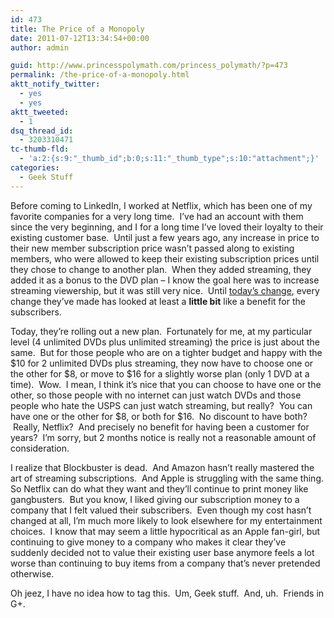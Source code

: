 ```yaml
---
id: 473
title: The Price of a Monopoly
date: 2011-07-12T13:34:54+00:00
author: admin

guid: http://www.princesspolymath.com/princess_polymath/?p=473
permalink: /the-price-of-a-monopoly.html
aktt_notify_twitter:
  - yes
  - yes
aktt_tweeted:
  - 1
dsq_thread_id:
  - 3203310471
tc-thumb-fld:
  - 'a:2:{s:9:"_thumb_id";b:0;s:11:"_thumb_type";s:10:"attachment";}'
categories:
  - Geek Stuff
---
```

Before coming to LinkedIn, I worked at Netflix, which has been one of my favorite companies for a very long time.  I&#8217;ve had an account with them since the very beginning, and I for a long time I&#8217;ve loved their loyalty to their existing customer base.  Until just a few years ago, any increase in price to their new member subscription price wasn&#8217;t passed along to existing members, who were allowed to keep their existing subscription prices until they chose to change to another plan.  When they added streaming, they added it as a bonus to the DVD plan &#8211; I know the goal here was to increase streaming viewership, but it was still very nice.  Until [today&#8217;s change](http://blog.netflix.com/2011/07/netflix-introduces-new-plans-and.html), every change they&#8217;ve made has looked at least a **little bit** like a benefit for the subscribers.

Today, they&#8217;re rolling out a new plan.  Fortunately for me, at my particular level (4 unlimited DVDs plus unlimited streaming) the price is just about the same.  But for those people who are on a tighter budget and happy with the $10 for 2 unlimited DVDs plus streaming, they now have to choose one or the other for $8, or move to $16 for a slightly worse plan (only 1 DVD at a time).  Wow.  I mean, I think it&#8217;s nice that you can choose to have one or the other, so those people with no internet can just watch DVDs and those people who hate the USPS can just watch streaming, but really?  You can have one or the other for $8, or both for $16.  No discount to have both?  Really, Netflix?  And precisely no benefit for having been a customer for years?  I&#8217;m sorry, but 2 months notice is really not a reasonable amount of consideration.

I realize that Blockbuster is dead.  And Amazon hasn&#8217;t really mastered the art of streaming subscriptions.  And Apple is struggling with the same thing. So Netflix can do what they want and they&#8217;ll continue to print money like gangbusters.  But you know, I liked giving our subscription money to a company that I felt valued their subscribers.  Even though my cost hasn&#8217;t changed at all, I&#8217;m much more likely to look elsewhere for my entertainment choices.  I know that may seem a little hypocritical as an Apple fan-girl, but continuing to give money to a company who makes it clear they&#8217;ve suddenly decided not to value their existing user base anymore feels a lot worse than continuing to buy items from a company that&#8217;s never pretended otherwise.

Oh jeez, I have no idea how to tag this.  Um, Geek stuff.  And, uh.  Friends in G+.

&nbsp;